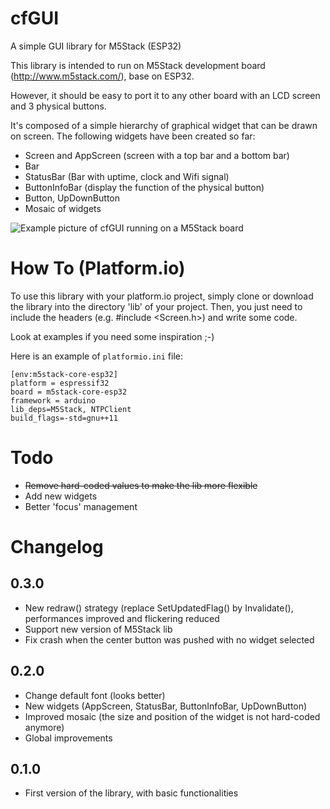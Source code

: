 # cfGUI
A simple GUI library for M5Stack (ESP32)

This library is intended to run on M5Stack development board (http://www.m5stack.com/),  base on ESP32. 

However, it should be easy to port it to any other board with an LCD screen and 3 physical buttons.

It's composed of a simple hierarchy of graphical widget that can be drawn on screen.
The following widgets have been created so far:
  - Screen and AppScreen (screen with a top bar and a bottom bar)
  - Bar
  - StatusBar (Bar with uptime, clock and Wifi signal)
  - ButtonInfoBar (display the function of the physical button)
  - Button, UpDownButton
  - Mosaic of widgets
  
![Example picture of cfGUI running on a M5Stack board](https://mastodon.codingfield.com/system/media_attachments/files/000/207/740/original/dbacf24f45561e5c.jpg)

# How To (Platform.io)
To use this library with your platform.io project, simply clone or download the library into the directory 'lib' of your project.
Then, you just need to include the headers (e.g. #include <Screen.h>) and write some code.

Look at examples if you need some inspiration ;-)

Here is an example of `platformio.ini` file:

```
[env:m5stack-core-esp32]
platform = espressif32
board = m5stack-core-esp32
framework = arduino
lib_deps=M5Stack, NTPClient
build_flags=-std=gnu++11
```
  
# Todo
  - <s>Remove hard-coded values to make the lib more flexible</s>
  - Add new widgets
  - Better 'focus' management
  
# Changelog
## 0.3.0
  - New redraw() strategy (replace SetUpdatedFlag() by Invalidate(), performances improved and flickering reduced
  - Support new version of M5Stack lib
  - Fix crash when the center button was pushed with no widget selected

## 0.2.0
  - Change default font (looks better)
  - New widgets (AppScreen, StatusBar, ButtonInfoBar, UpDownButton)
  - Improved mosaic (the size and position of the widget is not hard-coded anymore)
  - Global improvements

## 0.1.0
  - First version of the library, with basic functionalities
  
